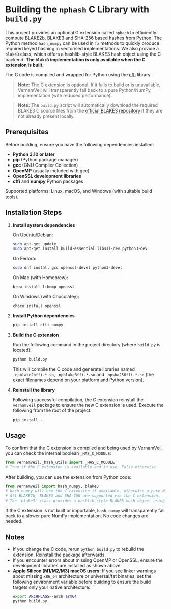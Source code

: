 # Building the `nphash` C Library with `build.py`

This project provides an optional C extension called `nphash` to efficiently compute BLAKE2b, BLAKE3 and SHA-256 based hashes from Python. The Python method `hash_numpy` can be used in `fx` methods to quickly produce required keyed hashing in vectorised implementations. We also provide a `blake3` class, which offers a hashlib-style BLAKE3 hash object using the C backend. **The `blake3` implementation is only available when the C extension is built.**

The C code is compiled and wrapped for Python using the [cffi](https://cffi.readthedocs.io/en/latest/) library.

> **Note:** The C extension is optional. If it fails to build or is unavailable, VernamVeil will transparently fall back to a pure Python/NumPy implementation (with reduced performance).

> **Note:** The `build.py` script will automatically download the required BLAKE3 C source files from the [official BLAKE3 repository](https://github.com/BLAKE3-team/BLAKE3) if they are not already present locally.

## Prerequisites

Before building, ensure you have the following dependencies installed:

- **Python 3.10 or later**
- **pip** (Python package manager)
- **gcc** (GNU Compiler Collection)
- **OpenMP** (usually included with gcc)
- **OpenSSL development libraries**
- **cffi** and **numpy** Python packages

Supported platforms: Linux, macOS, and Windows (with suitable build tools).

## Installation Steps

1. **Install system dependencies**

   On Ubuntu/Debian:  
   ```bash
   sudo apt-get update
   sudo apt-get install build-essential libssl-dev python3-dev
   ```

   On Fedora:  
   ```bash
   sudo dnf install gcc openssl-devel python3-devel
   ```

   On Mac (with Homebrew):
   ```bash
   brew install libomp openssl
   ```
   
   On Windows (with Chocolatey):
   ```bash
   choco install openssl
   ```

2. **Install Python dependencies**

   ```bash
   pip install cffi numpy
   ```

3. **Build the C extension**

   Run the following command in the project directory (where `build.py` is located):

   ```bash
   python build.py
   ```

   This will compile the C code and generate libraries named `_npblake2bffi.*.so`, `_npblake3ffi.*.so`  and `_npsha256ffi.*.so` (the exact filenames depend on your platform and Python version).

4. **Reinstall the library**

   Following successful compilation, the C extension reinstall the `vernamveil` package to ensure the new C extension is used. Execute the following from the root of the project:

   ```bash
   pip install .
   ```

## Usage

To confirm that the C extension is compiled and being used by VernamVeil, you can check the internal boolean `_HAS_C_MODULE`:

```python
from vernamveil._hash_utils import _HAS_C_MODULE
# True if the C extension is available and in use, False otherwise.
```

After building, you can use the extension from Python code:

```python
from vernamveil import hash_numpy, blake3
# hash_numpy will use the C extension if available, otherwise a pure NumPy fallback.
# All BLAKE2b, BLAKE3 and SHA-256 are supported via the C extension.
# The `blake3` class provides a hashlib-style BLAKE3 hash object using the C backend.
```

If the C extension is not built or importable, `hash_numpy` will transparently fall back to a slower pure NumPy implementation. No code changes are needed.

## Notes

- If you change the C code, rerun `python build.py` to rebuild the extension. Reinstall the package afterwards.
- If you encounter errors about missing OpenMP or OpenSSL, ensure the development libraries are installed as shown above.
- **Apple Silicon (M1/M2/M3) macOS users:** If you see linker warnings about missing `x86_64` architecture or universal/fat binaries, set the following environment variable before building to ensure the build targets only your native architecture:
   ```bash
   export ARCHFLAGS=-arch arm64
   python build.py
   ```
